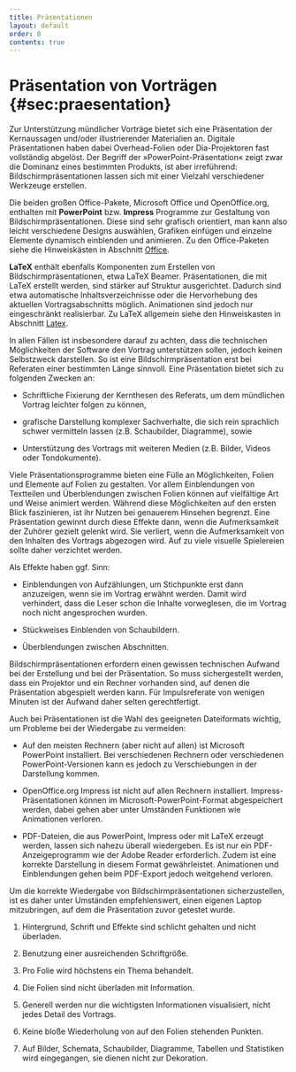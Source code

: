 ```yaml
---
title: Präsentationen
layout: default
order: 8
contents: true
---
```


# Präsentation von Vorträgen {#sec:praesentation}

Zur Unterstützung mündlicher Vorträge bietet sich eine Präsentation der Kernaussagen und/oder illustrierender Materialien an. Digitale Präsentationen haben dabei Overhead-Folien oder Dia-Projektoren fast vollständig abgelöst. Der Begriff der »PowerPoint-Präsentation« zeigt zwar die Dominanz eines bestimmten Produkts, ist aber irreführend: Bildschirmpräsentationen lassen sich mit einer Vielzahl verschiedener Werkzeuge erstellen.

Die beiden großen Office-Pakete, Microsoft Office und OpenOffice.org, enthalten mit **PowerPoint** bzw. **Impress** Programme zur Gestaltung von Bildschirmpräsentationen. Diese sind sehr grafisch orientiert, man kann also leicht verschiedene Designs auswählen, Grafiken einfügen und einzelne Elemente dynamisch einblenden und animieren. Zu den Office-Paketen siehe die Hinweiskästen in Abschnitt [Office](#sec:office).

**LaTeX** enthält ebenfalls Komponenten zum Erstellen von Bildschirmpräsentationen, etwa LaTeX Beamer. Präsentationen, die mit LaTeX erstellt werden, sind stärker auf Struktur ausgerichtet. Dadurch sind etwa automatische Inhaltsverzeichnisse oder die Hervorhebung des aktuellen Vortragsabschnitts möglich. Animationen sind jedoch nur eingeschränkt realisierbar. Zu LaTeX allgemein siehe den Hinweiskasten in Abschnitt [Latex](#sec:latex).

In allen Fällen ist insbesondere darauf zu achten, dass die technischen Möglichkeiten der Software den Vortrag unterstützen sollen, jedoch keinen Selbstzweck darstellen. So ist eine Bildschirmpräsentation erst bei Referaten einer bestimmten Länge sinnvoll. Eine Präsentation bietet sich zu folgenden Zwecken an:

-   Schriftliche Fixierung der Kernthesen des Referats, um dem mündlichen Vortrag leichter folgen zu können,

-   grafische Darstellung komplexer Sachverhalte, die sich rein sprachlich schwer vermitteln lassen (z.B. Schaubilder, Diagramme), sowie

-   Unterstützung des Vortrags mit weiteren Medien (z.B. Bilder, Videos oder Tondokumente).

Viele Präsentationsprogramme bieten eine Fülle an Möglichkeiten, Folien und Elemente auf Folien zu gestalten. Vor allem Einblendungen von Textteilen und Überblendungen zwischen Folien können auf vielfältige Art und Weise animiert werden. Während diese Möglichkeiten auf den ersten Blick faszinieren, ist ihr Nutzen bei genauerem Hinsehen begrenzt. Eine Präsentation gewinnt durch diese Effekte dann, wenn die Aufmerksamkeit der Zuhörer gezielt gelenkt wird. Sie verliert, wenn die Aufmerksamkeit von den Inhalten des Vortrags abgezogen wird. Auf zu viele visuelle Spielereien sollte daher verzichtet werden.

Als Effekte haben ggf. Sinn:

-   Einblendungen von Aufzählungen, um Stichpunkte erst dann anzuzeigen, wenn sie im Vortrag erwähnt werden. Damit wird verhindert, dass die Leser schon die Inhalte vorweglesen, die im Vortrag noch nicht angesprochen wurden.

-   Stückweises Einblenden von Schaubildern.

-   Überblendungen zwischen Abschnitten.

<div class="Technik">

Bildschirmpräsentationen erfordern einen gewissen technischen Aufwand bei der Erstellung und bei der Präsentation. So muss sichergestellt werden, dass ein Projektor und ein Rechner vorhanden sind, auf denen die Präsentation abgespielt werden kann. Für Impulsreferate von wenigen Minuten ist der Aufwand daher selten gerechtfertigt.

Auch bei Präsentationen ist die Wahl des geeigneten Dateiformats wichtig, um Probleme bei der Wiedergabe zu vermeiden:

-   Auf den meisten Rechnern (aber nicht auf allen) ist Microsoft PowerPoint installiert. Bei verschiedenen Rechnern oder verschiedenen PowerPoint-Versionen kann es jedoch zu Verschiebungen in der Darstellung kommen.

-   OpenOffice.org Impress ist nicht auf allen Rechnern installiert. Impress-Präsentationen können im Microsoft-PowerPoint-Format abgespeichert werden, dabei gehen aber unter Umständen Funktionen wie Animationen verloren.

-   PDF-Dateien, die aus PowerPoint, Impress oder mit LaTeX erzeugt werden, lassen sich nahezu überall wiedergeben. Es ist nur ein PDF-Anzeigeprogramm wie der Adobe Reader erforderlich. Zudem ist eine korrekte Darstellung in diesem Format gewährleistet. Animationen und Einblendungen gehen beim PDF-Export jedoch weitgehend verloren.

Um die korrekte Wiedergabe von Bildschirmpräsentationen sicherzustellen, ist es daher unter Umständen empfehlenswert, einen eigenen Laptop mitzubringen, auf dem die Präsentation zuvor getestet wurde.

</div>

<div class="Merke">

1.  Hintergrund, Schrift und Effekte sind schlicht gehalten und nicht überladen.

2.  Benutzung einer ausreichenden Schriftgröße.

3.  Pro Folie wird höchstens ein Thema behandelt.

4.  Die Folien sind nicht überladen mit Information.

5.  Generell werden nur die wichtigsten Informationen visualisiert, nicht jedes Detail des Vortrags.

6.  Keine bloße Wiederholung von auf den Folien stehenden Punkten.

7.  Auf Bilder, Schemata, Schaubilder, Diagramme, Tabellen und Statistiken wird eingegangen, sie dienen nicht zur Dekoration.

</div>
